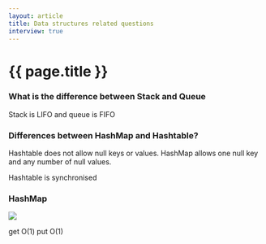 ```yaml
---
layout: article
title: Data structures related questions
interview: true
---
```

# {{ page.title }}

### What is the difference between Stack and Queue 

Stack is LIFO and queue is FIFO

### Differences between HashMap and Hashtable?

Hashtable does not allow null keys or values.  HashMap allows one null key and any number of null values.

Hashtable is synchronised

### HashMap

![](https://i.stack.imgur.com/YVc3k.jpg)

get O(1)
put O(1)
